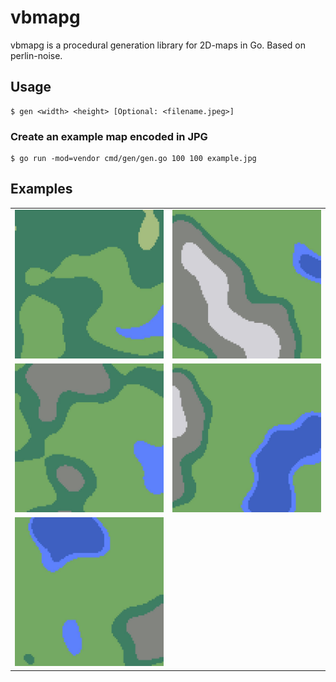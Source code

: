 # vbmapg

vbmapg is a procedural generation library for 2D-maps in Go. Based on perlin-noise.

## Usage

```shell
$ gen <width> <height> [Optional: <filename.jpeg>]
```

### Create an example map encoded in JPG

```shell
$ go run -mod=vendor cmd/gen/gen.go 100 100 example.jpg
```

## Examples

|  |  |
| ----- | ----- |
| ![Sample1](./example/sample1.jpg) | ![Sample2](./example/sample2.jpg) |
| ![Sample3](./example/sample3.jpg) | ![Sample4](./example/sample4.jpg) |
| ![Sample5](./example/sample5.jpg) |  |
